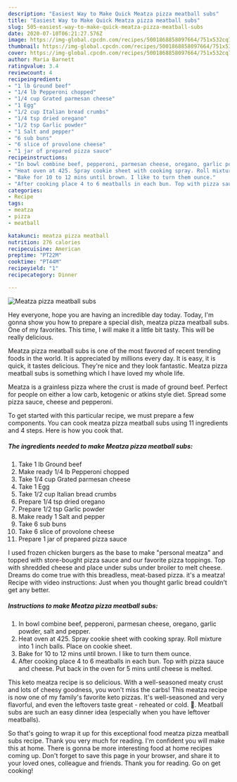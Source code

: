 ```yaml
---
description: "Easiest Way to Make Quick Meatza pizza meatball subs"
title: "Easiest Way to Make Quick Meatza pizza meatball subs"
slug: 505-easiest-way-to-make-quick-meatza-pizza-meatball-subs
date: 2020-07-10T06:21:27.576Z
image: https://img-global.cpcdn.com/recipes/5001868858097664/751x532cq70/meatza-pizza-meatball-subs-recipe-main-photo.jpg
thumbnail: https://img-global.cpcdn.com/recipes/5001868858097664/751x532cq70/meatza-pizza-meatball-subs-recipe-main-photo.jpg
cover: https://img-global.cpcdn.com/recipes/5001868858097664/751x532cq70/meatza-pizza-meatball-subs-recipe-main-photo.jpg
author: Maria Barnett
ratingvalue: 3.4
reviewcount: 4
recipeingredient:
- "1 lb Ground beef"
- "1/4 lb Pepperoni chopped"
- "1/4 cup Grated parmesan cheese"
- "1 Egg"
- "1/2 cup Italian bread crumbs"
- "1/4 tsp dried oregano"
- "1/2 tsp Garlic powder"
- "1 Salt and pepper"
- "6 sub buns"
- "6 slice of provolone cheese"
- "1 jar of prepared pizza sauce"
recipeinstructions:
- "In bowl combine beef, pepperoni, parmesan cheese, oregano, garlic powder, salt and pepper."
- "Heat oven at 425. Spray cookie sheet with cooking spray. Roll mixture into 1 inch balls. Place on cookie sheet."
- "Bake for 10 to 12 mins until brown. I like to turn them ounce."
- "After cooking place 4 to 6 meatballs in each bun. Top with pizza sauce and cheese. Put back in the oven for 5 mins until cheese is melted."
categories:
- Recipe
tags:
- meatza
- pizza
- meatball

katakunci: meatza pizza meatball 
nutrition: 276 calories
recipecuisine: American
preptime: "PT22M"
cooktime: "PT44M"
recipeyield: "1"
recipecategory: Dinner

---
```



![Meatza pizza meatball subs](https://img-global.cpcdn.com/recipes/5001868858097664/751x532cq70/meatza-pizza-meatball-subs-recipe-main-photo.jpg)

Hey everyone, hope you are having an incredible day today. Today, I'm gonna show you how to prepare a special dish, meatza pizza meatball subs. One of my favorites. This time, I will make it a little bit tasty. This will be really delicious.

Meatza pizza meatball subs is one of the most favored of recent trending foods in the world. It is appreciated by millions every day. It is easy, it is quick, it tastes delicious. They're nice and they look fantastic. Meatza pizza meatball subs is something which I have loved my whole life.

Meatza is a grainless pizza where the crust is made of ground beef. Perfect for people on either a low carb, ketogenic or atkins style diet. Spread some pizza sauce, cheese and pepperoni.


To get started with this particular recipe, we must prepare a few components. You can cook meatza pizza meatball subs using 11 ingredients and 4 steps. Here is how you cook that.

<!--inarticleads1-->

##### The ingredients needed to make Meatza pizza meatball subs:

1. Take 1 lb Ground beef
1. Make ready 1/4 lb Pepperoni chopped
1. Take 1/4 cup Grated parmesan cheese
1. Take 1 Egg
1. Take 1/2 cup Italian bread crumbs
1. Prepare 1/4 tsp dried oregano
1. Prepare 1/2 tsp Garlic powder
1. Make ready 1 Salt and pepper
1. Take 6 sub buns
1. Take 6 slice of provolone cheese
1. Prepare 1 jar of prepared pizza sauce


I used frozen chicken burgers as the base to make &#34;personal meatza&#34; and topped with store-bought pizza sauce and our favorite pizza toppings. Top with shredded cheese and place under subs under broiler to melt cheese. Dreams do come true with this breadless, meat-based pizza. it&#39;s a meatza! Recipe with video instructions: Just when you thought garlic bread couldn&#39;t get any better. 

<!--inarticleads2-->

##### Instructions to make Meatza pizza meatball subs:

1. In bowl combine beef, pepperoni, parmesan cheese, oregano, garlic powder, salt and pepper.
1. Heat oven at 425. Spray cookie sheet with cooking spray. Roll mixture into 1 inch balls. Place on cookie sheet.
1. Bake for 10 to 12 mins until brown. I like to turn them ounce.
1. After cooking place 4 to 6 meatballs in each bun. Top with pizza sauce and cheese. Put back in the oven for 5 mins until cheese is melted.


This keto meatza recipe is so delicious. With a well-seasoned meaty crust and lots of cheesy goodness, you won&#39;t miss the carbs! This meatza recipe is now one of my family&#39;s favorite keto pizzas. It&#39;s well-seasoned and very flavorful, and even the leftovers taste great - reheated or cold. 🍕. Meatball subs are such an easy dinner idea (especially when you have leftover meatballs). 

So that's going to wrap it up for this exceptional food meatza pizza meatball subs recipe. Thank you very much for reading. I'm confident you will make this at home. There is gonna be more interesting food at home recipes coming up. Don't forget to save this page in your browser, and share it to your loved ones, colleague and friends. Thank you for reading. Go on get cooking!
